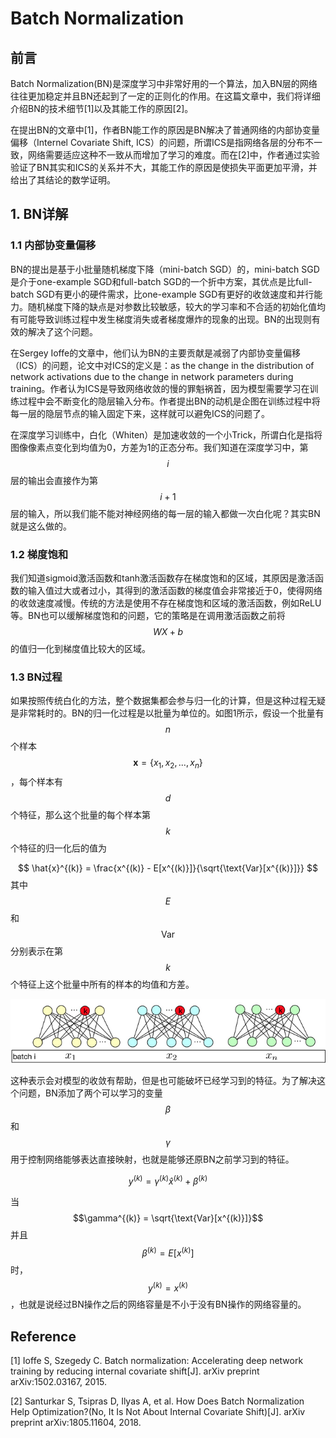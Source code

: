# Batch Normalization

## 前言

Batch Normalization\(BN\)是深度学习中非常好用的一个算法，加入BN层的网络往往更加稳定并且BN还起到了一定的正则化的作用。在这篇文章中，我们将详细介绍BN的技术细节\[1\]以及其能工作的原因\[2\]。

在提出BN的文章中\[1\]，作者BN能工作的原因是BN解决了普通网络的内部协变量偏移（Internel Covariate Shift, ICS）的问题，所谓ICS是指网络各层的分布不一致，网络需要适应这种不一致从而增加了学习的难度。而在\[2\]中，作者通过实验验证了BN其实和ICS的关系并不大，其能工作的原因是使损失平面更加平滑，并给出了其结论的数学证明。

## 1. BN详解

### 1.1 内部协变量偏移

BN的提出是基于小批量随机梯度下降（mini-batch SGD）的，mini-batch SGD是介于one-example SGD和full-batch SGD的一个折中方案，其优点是比full-batch SGD有更小的硬件需求，比one-example SGD有更好的收敛速度和并行能力。随机梯度下降的缺点是对参数比较敏感，较大的学习率和不合适的初始化值均有可能导致训练过程中发生梯度消失或者梯度爆炸的现象的出现。BN的出现则有效的解决了这个问题。

在Sergey Ioffe的文章中，他们认为BN的主要贡献是减弱了内部协变量偏移（ICS）的问题，论文中对ICS的定义是：as the change in the distribution of network activations due to the change in network parameters during training。作者认为ICS是导致网络收敛的慢的罪魁祸首，因为模型需要学习在训练过程中会不断变化的隐层输入分布。作者提出BN的动机是企图在训练过程中将每一层的隐层节点的输入固定下来，这样就可以避免ICS的问题了。

在深度学习训练中，白化（Whiten）是加速收敛的一个小Trick，所谓白化是指将图像像素点变化到均值为0，方差为1的正态分布。我们知道在深度学习中，第$$i$$层的输出会直接作为第$$i+1$$层的输入，所以我们能不能对神经网络的每一层的输入都做一次白化呢？其实BN就是这么做的。

### 1.2 梯度饱和

我们知道sigmoid激活函数和tanh激活函数存在梯度饱和的区域，其原因是激活函数的输入值过大或者过小，其得到的激活函数的梯度值会非常接近于0，使得网络的收敛速度减慢。传统的方法是使用不存在梯度饱和区域的激活函数，例如ReLU等。BN也可以缓解梯度饱和的问题，它的策略是在调用激活函数之前将$$WX+b$$的值归一化到梯度值比较大的区域。

### 1.3 BN过程

如果按照传统白化的方法，整个数据集都会参与归一化的计算，但是这种过程无疑是非常耗时的。BN的归一化过程是以批量为单位的。如图1所示，假设一个批量有$$n$$个样本 $$\mathbf{x} = \{x_1, x_2, ..., x_n\}$$，每个样本有$$d$$个特征，那么这个批量的每个样本第$$k$$个特征的归一化后的值为


$$
\hat{x}^{(k)} = \frac{x^{(k)} - E[x^{(k)}]}{\sqrt{\text{Var}[x^{(k)}]}}
$$
其中$$E$$和 $$\text{Var}$$分别表示在第$$k$$个特征上这个批量中所有的样本的均值和方差。

![](/assets/BN_1.png)

这种表示会对模型的收敛有帮助，但是也可能破坏已经学习到的特征。为了解决这个问题，BN添加了两个可以学习的变量$$\beta$$和$$\gamma$$用于控制网络能够表达直接映射，也就是能够还原BN之前学习到的特征。

$$
y^{(k)} = \gamma^{(k)} \hat{x}^{(k)} + \beta^{(k)}
$$

当$$\gamma^{(k)} = \sqrt{\text{Var}[x^{(k)}]}$$并且$$\beta^{(k)} = E[x^{(k)}]$$时，$$y^{(k)} = x^{(k)}$$，也就是说经过BN操作之后的网络容量是不小于没有BN操作的网络容量的。

## Reference

\[1\] Ioffe S, Szegedy C. Batch normalization: Accelerating deep network training by reducing internal covariate shift\[J\]. arXiv preprint arXiv:1502.03167, 2015.

\[2\] Santurkar S, Tsipras D, Ilyas A, et al. How Does Batch Normalization Help Optimization?\(No, It Is Not About Internal Covariate Shift\)\[J\]. arXiv preprint arXiv:1805.11604, 2018.


